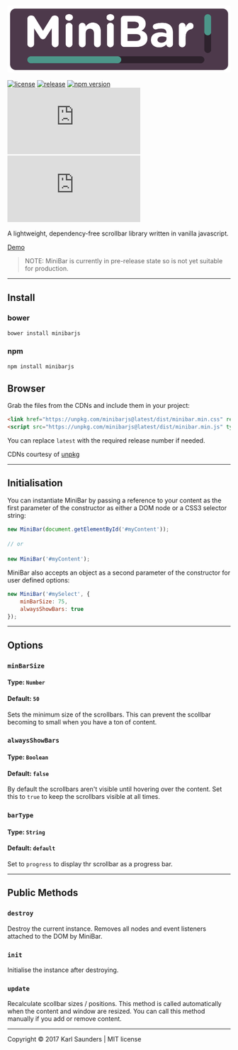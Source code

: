 ![MiniBar](/docs/img/minibar_logo_medium.png?raw=true "MiniBar")

[![license](https://img.shields.io/github/license/mashape/apistatus.svg)](https://github.com/Mobius1/MiniBar/blob/master/LICENSE)
[![release](https://img.shields.io/badge/release-0.0.9-orange.svg?style=flat)](https://github.com/Mobius1/MiniBar/releases/tag/0.0.9)
[![npm version](https://badge.fury.io/js/minibarjs.svg)](https://badge.fury.io/js/minibarjs)
![](http://img.badgesize.io/Mobius1/MiniBar/master/dist/minibar.min.js)
![](http://img.badgesize.io/Mobius1/MiniBar/master/dist/minibar.min.js?compression=gzip&label=gzipped)

A lightweight, dependency-free scrollbar library written in vanilla javascript.

[Demo](https://mobius1.github.io/MiniBar/)

> NOTE: MiniBar is currently in pre-release state so is not yet suitable for production.

---

## Install

### bower

```
bower install minibarjs
```

### npm

```
npm install minibarjs
```

## Browser

Grab the files from the CDNs and include them in your project:

```html
<link href="https://unpkg.com/minibarjs@latest/dist/minibar.min.css" rel="stylesheet" type="text/css">
<script src="https://unpkg.com/minibarjs@latest/dist/minibar.min.js" type="text/javascript"></script>
```

You can replace `latest` with the required release number if needed.

CDNs courtesy of [unpkg](https://unpkg.com/#/)

---

## Initialisation

You can instantiate MiniBar by passing a reference to your content as the first parameter of the constructor as either a DOM node or a CSS3 selector string:

```javascript
new MiniBar(document.getElementById('#myContent'));

// or

new MiniBar('#myContent');
```

MiniBar also accepts an object as a second parameter of the constructor for user defined options:

```javascript
new MiniBar('#mySelect', {
    minBarSize: 75,
    alwaysShowBars: true
});
```

---

## Options

### `minBarSize`
#### Type: `Number`
#### Default: `50`

Sets the minimum size of the scrollbars. This can prevent the scollbar becoming to small when you have a ton of content.


### `alwaysShowBars`
#### Type: `Boolean`
#### Default: `false`

By default the scrollbars aren't visible until hovering over the content. Set this to `true` to keep the scrollbars visible at all times.


### `barType`
#### Type: `String`
#### Default: `default`

Set to `progress` to display thr scrollbar as a progress bar.

---

## Public Methods

### `destroy`

Destroy the current instance. Removes all nodes and event listeners attached to the DOM by MiniBar.


### `init`

Initialise the instance after destroying.


### `update`

Recalculate scollbar sizes / positions. This method is called automatically when the content and window are resized. You can call this method manually if you add or remove content.

---

Copyright © 2017 Karl Saunders | MIT license
